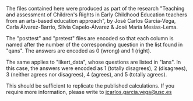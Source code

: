 The files contained here were produced as part of the research "Teaching and assessment of Children's Rights in Early Childhood Education teachers from an arts-based education approach", by José Carlos García-Vega, Carla Álvarez-Barrio, Silvia Capelo-Álvarez & José María Mesías-Lema.

The "posttest" and "pretest" files are encoded so that each column is named after the number of the corresponding question in the list found in "qans". The answers are encoded as 0 (wrong) and 1 (right).

The same applies to "likert_data", whose questions are listed in "lans". In this case, the answers were encoded as 1 (totally disagrees), 2 (disagrees), 3 (neither agrees nor disagrees), 4 (agrees), and 5 (totally agrees).

This should be sufficient to replicate the published calculations. If you require more information, please write to jcarlos.garcia.vega@usc.es
